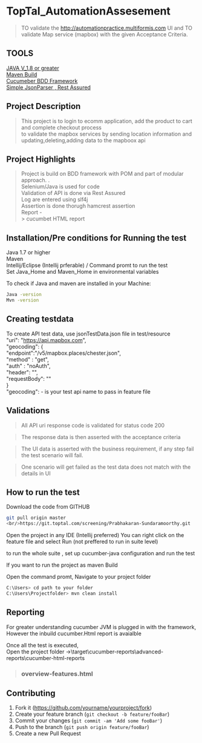 # TopTal_AutomationAssesement 


> TO validate the http://automationpractice.multiformis.com UI and 
> TO validate Map service (mapbox) with the given Acceptance Criteria.

## TOOLS
[JAVA V_1.8 or greater](https://www.java.com/en/download/)<br/>
[Maven Build](https://maven.apache.org/download.cgi)<br/>
[Cucumeber BDD Framework](https://mvnrepository.com/artifact/io.cucumber/cucumber-java/6.3.0)<br/>
[Simple JsonParser , Rest Assured](https://mvnrepository.com/artifact/com.googlecode.json-simple/json-simple)

## Project Description
> This project is to login to ecomm application, add the product to cart and complete checkout process
<br/>to validate the mapbox services by sending location information and updating,deleting,adding data to the mapboox api

## Project Highlights
> Project is build on BDD framework with POM and  part of modular approach. .<br/>
> Selenium/Java is used for code<br/>
> Validation of API is done via Rest Assured <br/>
> Log are entered using slf4j<br/>
>Assertion is done thorugh hamcrest assertion <br/>
>Report -  
	> cucumbet HTML report <br/>



## Installation/Pre conditions for Running the test

Java 1.7 or higher
<br/>Maven 
<br/>Intellij/Eclipse (Intellij prferable) / Command promt to run the test
<br/>Set Java_Home and Maven_Home in environmental variables

To check if Java and maven are installed in your Machine:

```sh
Java -version
Mvn -version
```

## Creating testdata
To create API test data, use jsonTestData.json file in test/resource
<br/> "uri": "https://api.mapbox.com",
<br/>"geocoding": { 
  <br/>    "endpoint":"/v5/mapbox.places/chester.json",
   <br/> "method" : "get",
  <br/>      "auth" : "noAuth",
   <br/> "header": "",
  <br/>  "requestBody": ""
  <br/>}
  <br/>"geocoding":  - is your test api name to pass in feature file

 
  
  ## Validations
  
  > All API uri response code is validated for status code 200
  
  > The response data is then asserted with the acceptance criteria 
  
  > The UI data is asserted with the business requirement, if any step fail the test scenario will fail.
  
  > One scenario will get failed as the test data does not match with the details in UI
  

## How to run the test

Download the code from GITHUB 

```sh
git pull origin master 
<br/>https://git.toptal.com/screening/Prabhakaran-Sundaramoorthy.git
```

Open the project in any IDE (Intellij preferred)
You can right click on the feature file and select Run (not preffered to run in suite level)

to run the whole suite , set up cucumber-java configuration and run the test

If you want to run the project as maven Build 

Open the command promt, Navigate to your project folder
```sh
C:\Users> cd path to your folder
C:\Users\Projectfolder> mvn clean install
```

## Reporting

For greater understanding cucumber JVM is plugged in with the framework, However the inbuild cucumber.Html report is avaialble

Once all the test is executed,
<br/>Open the project folder ->\target\cucumber-reports\advanced-reports\cucumber-html-reports
>### overview-features.html



## Contributing

1. Fork it (<https://github.com/yourname/yourproject/fork>)
2. Create your feature branch (`git checkout -b feature/fooBar`)
3. Commit your changes (`git commit -am 'Add some fooBar'`)
4. Push to the branch (`git push origin feature/fooBar`)
5. Create a new Pull Request

